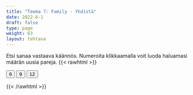 ```yaml
---
title: "Teema 7: Family - Yhdistä"
date: 2022-6-1
draft: false
type: page
weight: 63
layout: tehtava
---
```

Etsi sanaa vastaava käännös. Numeroita klikkaamalla voit luoda haluamasi määrän uusia pareja.
{{< rawhtml >}}
<link rel="stylesheet" type="text/css" href="/css/yhdistely.css"/>
<div id="nappulat">
    <button id="kuusi">
    6
    </button>
    <button id="yhdeksän">
    9
    </button>
    <button id="kakstoista">
    12
    </button>
    </div>
<div id="tehtava" class="grid grid-cols-2">
 <div><ul id="terms"> </ul></div>
 <div><ul id="defs"> </ul></div>

</div>

<script> 
 
 //Execute a JavaScript immediately after a page has been loaded
window.onload = function() {

  //Data for terms and definitions. This can be stored in a separate .js file, in a JSON file or here in the main file
   var data = {
    terms: [{

     index: 0, text: 'aunt'
}, { index: 1, text: 'dependant'
}, { index: 2, text: '(first) cousin'
}, { index: 3, text: 'grandparent'
}, { index: 4, text: 'guardian'
}, { index: 5, text: 'nephew'
}, { index: 6, text: 'niece'
}, { index: 7, text: 'relatives'
}, { index: 8, text: 'second cousin'
}, { index: 9, text: 'sibling'
}, { index: 10, text: 'uncle'
}, { index: 11, text: 'brother-in-law'
}, { index: 12, text: 'daughter-in-law'
}, { index: 13, text: 'father-in-law'
}, { index: 14, text: 'in-laws'
}, { index: 15, text: 'mother-in-law'
}, { index: 16, text: 'sister-in-law'
}, { index: 17, text: 'son-in-law'
}, { index: 18, text: '(bride)groom'
}, { index: 19, text: 'bachelor'
}, { index: 20, text: 'bachelorette'
}, { index: 21, text: 'bride'
}, { index: 22, text: 'ex-husband'
}, { index: 23, text: 'ex-wife'
}, { index: 24, text: 'fiancé'
}, { index: 25, text: 'fiancée'
}, { index: 26, text: 'partner'
}, { index: 27, text: 'significant other'
}, { index: 28, text: 'spouse'
}, { index: 29, text: 'foster parents'
}, { index: 30, text: 'orphan'
}, { index: 31, text: 'stepfather'
}, { index: 32, text: 'stepmother'
}, { index: 33, text: 'surrogate mother'
}, { index: 34, text: 'descendant'
}, { index: 35, text: 'forefather, ancestor'
}, { index: 36, text: 'offspring'
}, { index: 37, text: 'blended family, stepfamily'
}, { index: 38, text: 'extended family'
}, { index: 39, text: 'foster family'
}, { index: 40, text: 'LGBT family'
}, { index: 41, text: 'nuclear family'
}, { index: 42, text: 'same-sex couple'
}, { index: 43, text: 'single-parent family'
}, { index: 44, text: 'divorced'
}, { index: 45, text: 'engaged'
}, { index: 46, text: 'married'
}, { index: 47, text: 'separated'
}, { index: 48, text: 'single'
}, { index: 49, text: 'widow'
}, { index: 50, text: 'widower'
}, { index: 51, text: 'adopt'
}, { index: 52, text: 'be / get divorced from'
}, { index: 53, text: 'be / get engaged to'
}, { index: 54, text: 'be / get married to'
}, { index: 55, text: 'bring up, raise'
}, { index: 56, text: 'marry someone'
}, { index: 57, text: 'nurture'
}, { index: 58, text: 'start / end a relationship with someone'
}, { index: 59, text: 'adult, of age'
}, { index: 60, text: 'child neglect'
}, { index: 61, text: 'family ties'
}, { index: 62, text: 'family values'
}, { index: 63, text: 'minor'
}, { index: 64, text: 'upbringing'

},

    ],

  definitions: [{
    
     index: 0, text: 'täti'
}, { index: 1, text: 'huollettava'
}, { index: 2, text: 'serkku'
}, { index: 3, text: 'isovanhempi'
}, { index: 4, text: 'huoltaja'
}, { index: 5, text: 'sisaren- tai veljenpoika'
}, { index: 6, text: 'sisaren- tai veljentytär'
}, { index: 7, text: 'sukulaiset'
}, { index: 8, text: 'pikkuserkku'
}, { index: 9, text: 'sisarus'
}, { index: 10, text: 'setä, eno'
}, { index: 11, text: 'lanko'
}, { index: 12, text: 'miniä'
}, { index: 13, text: 'appi'
}, { index: 14, text: 'puolison sukulaiset'
}, { index: 15, text: 'anoppi'
}, { index: 16, text: 'käly'
}, { index: 17, text: 'vävy'
}, { index: 18, text: 'sulhanen'
}, { index: 19, text: 'poikamies'
}, { index: 20, text: 'poikamiestyttö'
}, { index: 21, text: 'morsian'
}, { index: 22, text: 'entinen aviomies'
}, { index: 23, text: 'entinen vaimo'
}, { index: 24, text: 'kihlattu (mies)'
}, { index: 25, text: 'kihlattu (nainen)'
}, { index: 26, text: 'puoliso, kumppani'
}, { index: 27, text: 'kumppani'
}, { index: 28, text: 'puoliso'
}, { index: 29, text: 'sijaisvanhemmat'
}, { index: 30, text: 'orpo'
}, { index: 31, text: 'isäpuoli'
}, { index: 32, text: 'äitipuoli'
}, { index: 33, text: 'sijaissynnyttäjä'
}, { index: 34, text: 'jälkeläinen'
}, { index: 35, text: 'esi-isä'
}, { index: 36, text: 'jälkeläiset, jälkikasvu'
}, { index: 37, text: 'uusperhe (puolisoilla voi olla yhteisten lasten lisäksi lapsia edellisistä parisuhteista)'
}, { index: 38, text: 'suurperhe, suku'
}, { index: 39, text: 'sijaisperhe'
}, { index: 40, text: 'sateenkaariperhe'
}, { index: 41, text: 'ydinperhe'
}, { index: 42, text: 'samaa sukupuolta olevien parisuhde'
}, { index: 43, text: 'yhden vanhemman perhe'
}, { index: 44, text: 'eronnut'
}, { index: 45, text: 'kihloissa'
}, { index: 46, text: 'naimisissa'
}, { index: 47, text: 'erillään asuva, asumuserossa'
}, { index: 48, text: 'naimaton'
}, { index: 49, text: 'leski (naispuolinen)'
}, { index: 50, text: 'leski (miespuolinen)'
}, { index: 51, text: 'adoptoida'
}, { index: 52, text: 'erota'
}, { index: 53, text: 'olla kihloissa / mennä kihloihin'
}, { index: 54, text: 'olla naimisissa / mennä naimisiin'
}, { index: 55, text: 'kasvattaa'
}, { index: 56, text: 'mennä naimisiin jonkun kanssa'
}, { index: 57, text: 'hoivata, kasvattaa'
}, { index: 58, text: 'aloittaa / päättää suhde'
}, { index: 59, text: 'täysi-ikäinen'
}, { index: 60, text: 'lasten laiminlyönti'
}, { index: 61, text: 'perhesuhteet'
}, { index: 62, text: 'perhearvot'
}, { index: 63, text: 'alaikäinen'
}, { index: 64, text: 'kasvatus'


},

    ],
    //this creates matches for indexes. This is a sort of an Answer Sheet
    pairs: {
      0: 0,
      1: 1,
      2: 2,
      3: 3,
      4: 4,
      5: 5,
      6: 6,
      7: 7,
      8: 8,
      9: 9,
      10: 10,
      11: 11,
      12: 12,
      13: 13,
      14: 14,
      15: 15,
      16: 16,
      17: 17,
      18: 18,
      19: 19,
      20: 20,
      21: 21,
      22: 22,
      23: 23,
      24: 24,
      25: 25,
      26: 26,
      27: 27,
      28: 28,
      29: 29,
      30: 30,
      31: 31,
      32: 32,
      33: 33,
      34: 34,
      35: 35,
      36: 36,
      37: 37,
      38: 38,
      39: 39,
      40: 40,
      41: 41,
      42: 42,
      43: 43,
      44: 44,
      45: 45,
      46: 46,
      47: 47,
      48: 48,
      49: 49,
      50: 50,
      51: 51,
      52: 52,
      53: 53,
      54: 54,
      55: 55,
      56: 56,
      57: 57,
      58: 58,
      59: 59,
      60: 60,
      61: 61,
      62: 62,
      63: 63,
      64: 64,
    }
  };
    
for (var a=[],i=0;i<65;++i) a[i]=i;

function shufflee(array) {
  var tmp, current, top = array.length;
  if(top) while(--top) {
    current = Math.floor(Math.random() * (top + 1));
    tmp = array[current];
    array[current] = array[top];
    array[top] = tmp;
  }
  return array;
}

a = shufflee(a);
  

  var selectedTerm = null, //to make sure none is selected onload
    selectedDef = null,
    termsContainer = document.querySelector("#terms"), //list of terms
    defsContainer = document.querySelector("#defs"); //list of definitions

  //This function takes two arguments, that is one term and one def to compare if they match. It returns True or False after compairing values of the "pairs" object property.     
  function isMatch(termIndex, defIndex) {
    return data.pairs[termIndex] === defIndex;
  }

  //This function adds HTML elements and content to the specified container (UL).
  function createListHTML(list, container) {
    container.innerHTML = ""; //first, clean up any existing LI elements
    for (var i = 0; i < 65; i++) {
      container.innerHTML = container.innerHTML + "<li data-index='" + list[i]["index"] + "'>" + "<span>" + list[i]["text"] + "</span>" + "</li>";

    }
  }

function addCSS(css){
  var elem=document.createElement('style');
  if(elem.styleSheet && !elem.sheet)elem.styleSheet.cssText=css;
  else elem.appendChild(document.createTextNode(css));
  document.getElementsByTagName('head')[0].appendChild(elem); 
}

  createListHTML(data.terms, termsContainer);
  createListHTML(data.definitions, defsContainer);

  //listen for a "click" event on a list of Terms and store the clicked object in the target object
  termsContainer.addEventListener("click", function(e) {
    var target = e.target.parentNode;
    if (target.className === "score")
      return;
    var termIndex = Number(target.getAttribute("data-index"));
    //the condition is that only one LI can be selected
    if (selectedTerm !== null && selectedTerm !== termIndex) {
      termsContainer.querySelector("li[data-index='" + selectedTerm + "']").removeAttribute("data-selected");
    }

    //deletion of the decoration
    if (target.hasAttribute("data-selected")) {
      target.removeAttribute("data-selected");
      selectedTerm = null;
    }
    //selecting on click	
    else {
      target.setAttribute("data-selected", true);
      selectedTerm = termIndex;
    }

    if (selectedTerm !== null && selectedDef !== null) {
      var term = document.querySelector("#terms [data-index='" + selectedTerm + "']");
      var def = document.querySelector("#defs [data-index='" + selectedDef + "']");
      if (isMatch(selectedTerm, selectedDef)) {
				term.className = "score";
        def.className = "score";
  			numero++;
   			term.style.order = (numero);
   			def.style.order = (numero);
            }
      selectedTerm = null;
      selectedDef = null;
      term.removeAttribute("data-selected");
      def.removeAttribute("data-selected");
			    }
  })

  defsContainer.addEventListener("click", function(e) {
    var target = e.target.parentNode;
    if (target.className === "score")
      return;
    var defIndex = Number(target.getAttribute("data-index"));
    var defText = Number(target.getAttribute("data-index"))

    if (selectedDef !== null && selectedDef !== defIndex) {
      defsContainer.querySelector("li[data-index='" + selectedDef + "']").removeAttribute("data-selected");
    }

    if (target.hasAttribute("data-selected"))
      target.removeAttribute("data-selected");
    else
      target.setAttribute("data-selected", true);
    selectedDef = Number(target.getAttribute("data-index"));
    if (selectedTerm !== null && selectedDef !== null) {
      //var term = document.querySelector("#terms [data-index='"+selectedTerm+"']");
      var term = termsContainer.querySelector("[data-index='" + selectedTerm + "']");
      //var def = document.querySelector("#defs [data-index='"+selectedDef+"']");
      var def = defsContainer.querySelector("[data-index='" + selectedDef + "']");
      if (isMatch(selectedTerm, selectedDef)) {
				term.className = "score";
        def.className = "score";
  			numero++;
   			term.style.order = (numero);
   			def.style.order = (numero);
       }
      
      selectedTerm = null; //poista napautusten valinta
      selectedDef = null; //poista napautusten valinta
      term.removeAttribute("data-selected");
      def.removeAttribute("data-selected");
    }
  })

  function shuffle() {
    randomSort(data.terms)
    randomSort(data.definitions)
    createListHTML(data.terms, termsContainer)
    createListHTML(data.definitions, defsContainer)
    addCSS("div#tehtava li[data-index]{display: none;}")
    addCSS("div#tehtava li[data-index='" + a[0] + "']{display: flex;}")
		addCSS("div#tehtava li[data-index='" + a[1] + "']{display: flex;}")
    addCSS("div#tehtava li[data-index='" + a[2] + "']{display: flex;}")
    addCSS("div#tehtava li[data-index='" + a[3] + "']{display: flex;}")
    addCSS("div#tehtava li[data-index='" + a[4] + "']{display: flex;}")
    addCSS("div#tehtava li[data-index='" + a[5] + "']{display: flex;}")
  }
  
    function shuffle9() {
    randomSort(data.terms)
    randomSort(data.definitions)
    createListHTML(data.terms, termsContainer)
    createListHTML(data.definitions, defsContainer)
		addCSS("div#tehtava li[data-index]{display: none;}")
    addCSS("div#tehtava li[data-index='" + a[0] + "']{display: flex;}")
		addCSS("div#tehtava li[data-index='" + a[1] + "']{display: flex;}")
    addCSS("div#tehtava li[data-index='" + a[2] + "']{display: flex;}")
    addCSS("div#tehtava li[data-index='" + a[3] + "']{display: flex;}")
    addCSS("div#tehtava li[data-index='" + a[4] + "']{display: flex;}")
    addCSS("div#tehtava li[data-index='" + a[5] + "']{display: flex;}")
    addCSS("div#tehtava li[data-index='" + a[6] + "']{display: flex;}")
    addCSS("div#tehtava li[data-index='" + a[7] + "']{display: flex;}")
    addCSS("div#tehtava li[data-index='" + a[8] + "']{display: flex;}")
  }
  
      function shuffle12() {
    randomSort(data.terms)
    randomSort(data.definitions)
    createListHTML(data.terms, termsContainer)
    createListHTML(data.definitions, defsContainer)
addCSS("div#tehtava li[data-index]{display: none;}")
    addCSS("div#tehtava li[data-index='" + a[0] + "']{display: flex;}")
		addCSS("div#tehtava li[data-index='" + a[1] + "']{display: flex;}")
    addCSS("div#tehtava li[data-index='" + a[2] + "']{display: flex;}")
    addCSS("div#tehtava li[data-index='" + a[3] + "']{display: flex;}")
    addCSS("div#tehtava li[data-index='" + a[4] + "']{display: flex;}")
    addCSS("div#tehtava li[data-index='" + a[5] + "']{display: flex;}")
    addCSS("div#tehtava li[data-index='" + a[6] + "']{display: flex;}")
    addCSS("div#tehtava li[data-index='" + a[7] + "']{display: flex;}")
    addCSS("div#tehtava li[data-index='" + a[8] + "']{display: flex;}")
    addCSS("div#tehtava li[data-index='" + a[9] + "']{display: flex;}")
		addCSS("div#tehtava li[data-index='" + a[10] + "']{display: flex;}")
    addCSS("div#tehtava li[data-index='" + a[11] + "']{display: flex;}")
    addCSS("div#tehtava li[data-index='" + a[12] + "']{display: flex;}")
  }
  
  
  function randomSort(array) {
    var currentIndex = array.length,
      temporaryValue, randomIndex;

    // While there remain elements to shuffle...

    while (currentIndex !== 0) {

      // Pick a remaining element...
      randomIndex = Math.floor(Math.random() * currentIndex);
      currentIndex -= 1;

      // And swap it with the current element. SWAP
      temporaryValue = array[currentIndex];
      array[currentIndex] = array[randomIndex];
      array[randomIndex] = temporaryValue;
    }

    return array;
  }

  shuffle(); 
  
  document.getElementById("kuusi").addEventListener("click", function() {
        shuffle();
        a = shufflee(a);
      }   
       )
  document.getElementById("yhdeksän").addEventListener("click", function() {
        shuffle9();
        a = shufflee(a);
      }   
       )
  document.getElementById("kakstoista").addEventListener("click", function() {
        shuffle12();
        a = shufflee(a);
      }   
       )
       
  }

var numero = 0;

</script>
{{< /rawhtml >}}